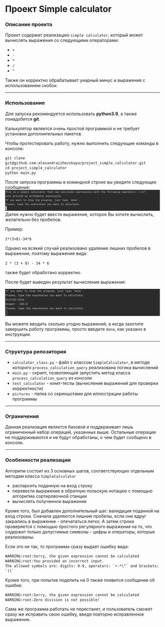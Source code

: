 # Проект Simple calculator

### Описание проекта
Проект содержит реализацию `simple calculator`, который может вычислять
выражения со следующими операторами:
+ `+`
+ `-`
+ `*`
+ `/`
+ `^`

Также он корректно обрабатывает унарный минус и выражения с использованием скобок.

------------
### Использование

Для запуска рекомендуется использовать **python3.9**, а также понадобится **git**.

Калькулятор является очень простой программой и не требует установки дополнительных пакетов.

Чтобы протестировать работу, нужно выполнить следующие команды в консоли:

```commandline
git clone git@github.com:alexandraizhevskaya/project_simple_calculator.git
cd project_simple_calculator
python main.py
```

После запуска программы в командной строке вы увидите следующее сообщение:
![Пример работы калькулятора](pictures/pic1.png)
Далее нужно будет ввести выражение, которое Вы хотите вычислить, желательно без пробелов.

Пример:

`2*(3+8)-34*6`

Однако на всякий случай реализовано удаление лишних пробелов в выражении, поэтому выражение вида: 

`2 * (3 + 8) - 34 * 6`

также будет обработано корректно.

После будет выведен результат вычисления выражения:

![Пример работы калькулятора](pictures/pic2.png)


Вы можете вводить сколько угодно выражений, а когда захотите завершить работу программы, 
просто введите `done`, как указано в инструкции.

----------------
### Структура репозитория
* `calculator_class.py` - файл с классом `SimpleCalculator`, в методе которого `process_calculation_query` реализована логика вычислений
* `main.py` - скрипт, позволяющий запустить метод класса `process_calculation_query` из консоли
* `test_calculator` - юнит-тесты (вычисления выражений для проверки корректности)
* `pictures` - папка со скриншотами для иллюстрации работы программы

------------
### Ограничения 

Данная реализация является базовой и поддерживает лишь ограниченный набор операций, указанных выше.
Остальные операции не поддерживаются и не будут обработаны, о чем будет сообщено в консоли.

----------------
### Особенности реализации

Алгоритм состоит из 3 основных шагов, соответствующих 
отдельным методам класса `SimpleCalculator`
+ распарсить поданную на вход строку
+ перевести выражение в обратную польскую нотацию с помощью алгоритма сортировочной станции
+ вычислить полученное выражение

Кроме того, был добавлен дополнительный шаг: валидация поданной на вход строки.
Сначала удаляются лишние пробелы, если они вдруг закрались в выражение - опечататься легко. 
А затем строка проверяется с помощью простого регулярного выражения на то, что содержит только допустимые символы - 
цифры и операторы, которые реализованы.

Если это не так, то программа сразу выдает ошибку вида:

```
WARNING:root:Sorry, the given expression cannot be calculated
WARNING:root:You provided an incorrect input.
The allowed symbols are: digits: 0-9, operators: `+-*\^` and brackets: `()`
```

Кроме того, при попытке поделить на 0 также появится сообщение об ошибке:
```
WARNING:root:Sorry, the given expression cannot be calculated
WARNING:root:Zero division is not possible!
```

Сама же программа работать не перестанет, и пользователь сможет сразу
же исправить свою ошибку, введя повторно исправленное выражение.
